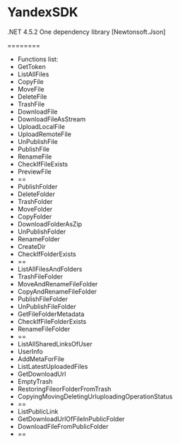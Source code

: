 # YandexSDK

.NET 4.5.2
One dependency library [Newtonsoft.Json]

========
<ul>
	<li>Functions list:</li>
	<li>GetToken</li>
	<li>ListAllFiles</li>
	<li>CopyFile</li>
	<li>MoveFile</li>
	<li>DeleteFile</li>
	<li>TrashFile</li>
	<li>DownloadFile</li>
	<li>DownloadFileAsStream</li>
	<li>UploadLocalFile</li>
	<li>UploadRemoteFile</li>
	<li>UnPublishFile</li>
	<li>PublishFile</li>
	<li>RenameFile</li>
	<li>CheckIfFileExists</li>
	<li>PreviewFile</li>
	<li>==</li>
	<li>PublishFolder</li>
	<li>DeleteFolder</li>
	<li>TrashFolder</li>
	<li>MoveFolder</li>
	<li>CopyFolder</li>
	<li>DownloadFolderAsZip</li>
	<li>UnPublishFolder</li>
	<li>RenameFolder</li>
	<li>CreateDir</li>
	<li>CheckIfFolderExists</li>
	<li>==</li>
	<li>ListAllFilesAndFolders</li>
	<li>TrashFileFolder</li>
	<li>MoveAndRenameFileFolder</li>
	<li>CopyAndRenameFileFolder</li>
	<li>PublishFileFolder</li>
	<li>UnPublishFileFolder</li>
	<li>GetFileFolderMetadata</li>
	<li>CheckIfFileFolderExists</li>
	<li>RenameFileFolder</li>
	<li>==</li>
	<li>ListAllSharedLinksOfUser</li>
	<li>UserInfo</li>
	<li>AddMetaForFile</li>
	<li>ListLatestUploadedFiles</li>
	<li>GetDownloadUrl</li>
	<li>EmptyTrash</li>
	<li>RestoringFileorFolderFromTrash</li>
	<li>CopyingMovingDeletingUrluploadingOperationStatus</li>
	<li>==</li>
	<li>ListPublicLink</li>
	<li>GetDownloadUrlOfFileInPublicFolder</li>
	<li>DownloadFileFromPublicFolder</li>
	<li>==</li>
</ul>
